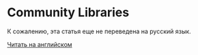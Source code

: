 # Community Libraries

К сожалению, эта статья еще не переведена на русский язык.

[Читать на английском](/en/building-apps/waves-api-and-sdk/client-libraries/unofficial-libraries)
